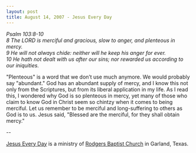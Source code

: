 ```yaml
---
layout: post
title: August 14, 2007 - Jesus Every Day
---
```


_Psalm 103:8-10  
8 The LORD is merciful and gracious, slow to anger, and plenteous in
mercy.  
9 He will not always chide: neither will he keep his anger for ever.  
10 He hath not dealt with us after our sins; nor rewarded us
according to our iniquities._

"Plenteous" is a word that we don&rsquo;t use much anymore. We
would probably say "abundant." God has an abundant supply of mercy,
and I know this not only from the Scriptures, but from its liberal
application in my life. As I read this, I wondered why God is so
plenteous in mercy, yet many of those who claim to know God in Christ
seem so chintzy when it comes to being merciful. Let us remember to be
merciful and long-suffering to others as God is to us. Jesus said,
"Blessed are the merciful, for they shall obtain mercy."

 --

<a href=http://jesuseveryday.net>Jesus Every Day</a> is a ministry of <a href=http://rodgersbaptist.net>Rodgers Baptist Church</a> in Garland, Texas.
